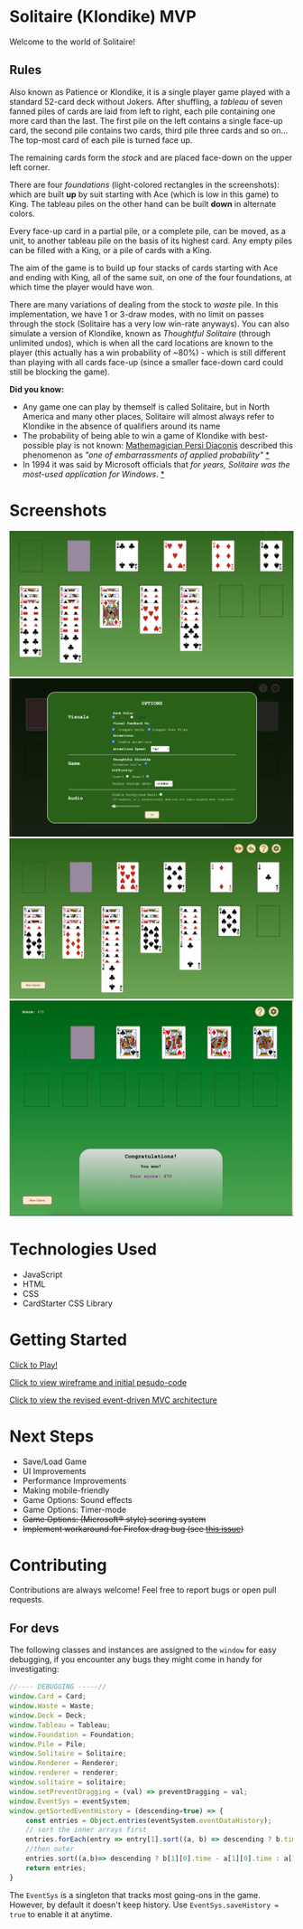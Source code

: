 # Solitaire (Klondike) MVP

Welcome to the world of Solitaire!

## Rules

Also known as Patience or Klondike, it is a single player game played with a standard 52-card deck without Jokers. After shuffling, a *tableau* of seven fanned piles of cards are laid from left to right, each pile containing one more card than the last. The first pile on the left contains a single face-up card, the second pile contains two cards,  third pile three cards and so on... The top-most card of each pile is turned face up.

The remaining cards form the *stock* and are placed face-down on the upper left corner.

There are four *foundations* (light-colored rectangles in the screenshots): which are built **up** by suit starting with Ace (which is low in this game) to King. The tableau piles on the other hand can be built **down** in alternate colors.

Every face-up card in a partial pile, or a complete pile, can be moved, as a unit, to another tableau pile on the basis of its highest card. Any empty piles can be filled with a King, or a pile of cards with a King. 

The aim of the game is to build up four stacks of cards starting with Ace and ending with King, all of the same suit, on one of the four foundations, at which time the player would have won.

There are many variations of dealing from the stock to *waste* pile. In this implementation, we have 1 or 3-draw modes, with no limit on passes through the stock (Solitaire has a very low win-rate anyways). You can also simulate a version of Klondike, known as *Thoughtful Solitaire* (through unlimited undos), which is when all the card locations are known to the player (this actually has a win probability of ~80%) - which is still different than playing with all cards face-up (since a smaller face-down card could still be blocking the game).

**Did you know:**
- Any game one can play by themself is called Solitaire, but in North America and many other places, Solitaire will almost always refer to Klondike in the absence of qualifiers around its name
- The probability of being able to win a game of Klondike with best-possible play is not known: [Mathemagician Persi Diaconis](https://en.wikipedia.org/wiki/Persi_Diaconis) described this phenomenon as *"one of embarrassments of applied probability"* [*](https://web.archive.org/web/20041216141330/http://www.math.washington.edu/Seminars/Archives/coll1998-1999.php)
- In 1994 it was said by Microsoft officials that *for years, Solitaire was the most-used application for Windows*. [*](https://en.wikipedia.org/wiki/Klondike_(solitaire)#cite_note-28)

# Screenshots

![early development](./docs/screenshots/screenshot1.png)
![options screen](./docs/screenshots/screenshot2_options.png)
![near-win state](./docs/screenshots/screenshot3.png)
![post-MVP score screen](./docs/screenshots/postMVPscoringScreen.png)

# Technologies Used

- JavaScript
- HTML
- CSS
- CardStarter CSS Library

# Getting Started
[Click to Play!](https://cango91.github.io/solitaire/src/index.html)

[Click to view wireframe and initial pesudo-code](./docs/readme.md)

[Click to view the revised event-driven MVC architecture](./docs/events/readme.md)

# Next Steps

+ Save/Load Game
+ UI Improvements
+ Performance Improvements
+ Making mobile-friendly
+ Game Options: Sound effects
+ Game Options: Timer-mode
+ ~~Game Options: (Microsoft® style) scoring system~~
+ ~~Implement workaround for Firefox drag bug (see [this issue](https://bugzilla.mozilla.org/show_bug.cgi?id=505521))~~

# Contributing

Contributions are always welcome! Feel free to report bugs or open pull requests.

## For devs

The following classes and instances are assigned to the `window` for easy debugging, if you encounter any bugs they might come in handy for investigating:
```javascript
//---- DEBUGGING -----//
window.Card = Card;
window.Waste = Waste;
window.Deck = Deck;
window.Tableau = Tableau;
window.Foundation = Foundation;
window.Pile = Pile;
window.Solitaire = Solitaire;
window.Renderer = Renderer;
window.renderer = renderer;
window.solitaire = solitaire;
window.setPreventDragging = (val) => preventDragging = val;
window.EventSys = eventSystem;
window.getSortedEventHistory = (descending=true) => {
    const entries = Object.entries(eventSystem.eventDataHistory);
    // sort the inner arrays first
    entries.forEach(entry => entry[1].sort((a, b) => descending ? b.time-a.time : a.time-b.time));
    //then outer
    entries.sort((a,b)=> descending ? b[1][0].time - a[1][0].time : a[1][0].time-b[1][0].time) //forEach(entry=>entry.sort((a,b)=>a[1].time - b[1].time));
    return entries;
}
```
The `EventSys` is a singleton that tracks most going-ons in the game. However, by default it doesn't keep history. Use `EventSys.saveHistory = true` to enable it at anytime.

